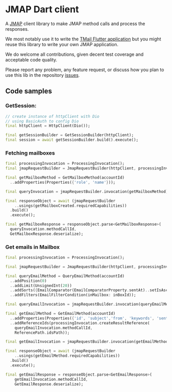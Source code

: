 # JMAP Dart client

A [JMAP](https://jmap.io/) client library to make JMAP method calls and process the responses.

We most notably use it to write the [TMail Flutter application](https://github.com/linagora/tmail-flutter) but you might reuse this library to write your own JMAP application.

We do welcome all contributions, given decent test coverage and acceptable code quality.

Please report any problem, any feature request, or discuss how you plan to use this lib in the repository [issues](https://github.com/linagora/jmap-dart-client/issues).

## Code samples

### GetSession:
```dart
// create instance of httpClient with Dio
// using BasicAuth to config Dio
final httpClient = HttpClient(Dio());

final getSessionBuilder = GetSessionBuilder(httpClient);
final session = await getSessionBuilder.build().execute();
```

### Fetching mailboxes
```dart
final processingInvocation = ProcessingInvocation();
final jmapRequestBuilder = JmapRequestBuilder(httpClient, processingInvocation);

final getMailboxMethod = GetMailboxMethod(accountId)
  ..addProperties(Properties({'role', 'name'}));

final queryInvocation = jmapRequestBuilder.invocation(getMailboxMethod);

final responseObject = await (jmapRequestBuilder
    ..usings(getMailboxCreated.requiredCapabilities))
  .build()
  .execute();

final getMailboxResponse = responseObject.parse<GetMailboxResponse>(
  queryInvocation.methodCallId,
  GetMailboxResponse.deserialize);
```

### Get emails in Mailbox
```dart
final processingInvocation = ProcessingInvocation();

final jmapRequestBuilder = JmapRequestBuilder(httpClient, processingInvocation);

final queryEmailMethod = QueryEmailMethod(accountId)
  ..addPosition(0)
  ..addLimit(UnsignedInt(20))
  ..addSorts({EmailComparator(EmailComparatorProperty.sentAt)..setIsAscending(false)})
  ..addFilters(EmailFilterCondition(inMailbox: inBoxId));

final queryEmailInvocation = jmapRequestBuilder.invocation(queryEmailMethod);

final getEmailMethod = GetEmailMethod(accountId)
  ..addProperties(Properties({'id', 'subject','from', 'keywords', 'sentAt', 'preview', 'hasAttachment'}))
  ..addReferenceIds(processingInvocation.createResultReference(
    queryEmailInvocation.methodCallId,
    ReferencePath.idsPath));

final getEmailInvocation = jmapRequestBuilder.invocation(getEmailMethod);

final responseObject = await (jmapRequestBuilder
    ..usings(getEmailMethod.requiredCapabilities))
  .build()
  .execute();

final getEmailResponse = responseObject.parse<GetEmailResponse>(
    getEmailInvocation.methodCallId, 
    GetEmailResponse.deserialize);
```
